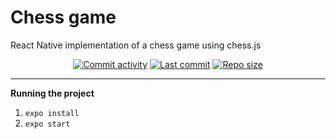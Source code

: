 # Chess game
React Native implementation of a chess game using chess.js

<p align="center" >
  <a href="https://github.com/PABourdais/chess-game/commits/master"><img src="https://img.shields.io/github/commit-activity/m/PABourdais/chess-game.svg?style=flat-square" alt="Commit activity"></a>
  <a href="https://github.com/PABourdais/chess-game/commits/master"><img src="https://img.shields.io/github/last-commit/PABourdais/chess-game.svg?style=flat-square" alt="Last commit"></a>
  <a href="https://github.com/PABourdais/chess-game/"><img src="https://img.shields.io/github/repo-size/PABourdais/chess-game.svg?style=flat-square" alt="Repo size"></a>
</p>

---

**Running the project**

1. `expo install`
2. `expo start`
